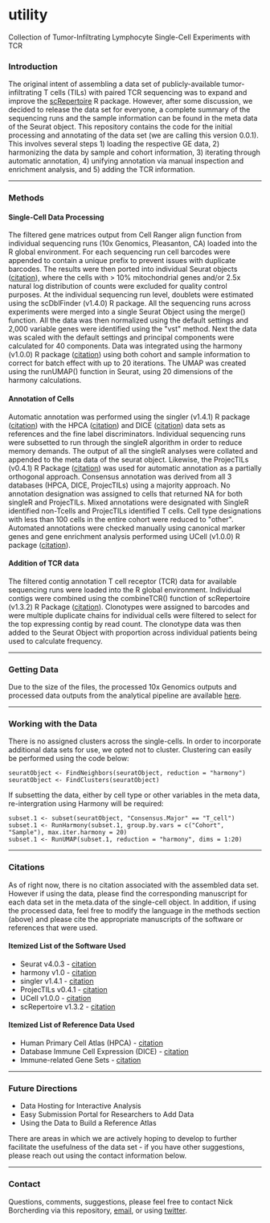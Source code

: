 # utility
Collection of Tumor-Infiltrating Lymphocyte Single-Cell Experiments with TCR

### Introduction
The original intent of assembling a data set of publicly-available tumor-infiltrating T cells (TILs) with paired TCR sequencing was to expand 
and improve the [scRepertoire](https://github.com/ncborcherding/scRepertoire) R package. However, after some discussion, we decided to release 
the data set for everyone, a complete summary of the sequencing runs and the sample information can be found in the meta data of the Seurat object. 
This repository contains the code for the initial processing and annotating of the data set (we are calling this version 0.0.1). 
This involves several steps 1) loading the respective GE data, 2) harmonizing the data by sample and cohort information, 
3) iterating through automatic annotation, 4) unifying annotation via manual inspection and enrichment analysis, and 5) adding the TCR information. 

*****
### Methods

#### Single-Cell Data Processing
The filtered gene matrices output from Cell Ranger align function  from individual sequencing runs (10x Genomics, Pleasanton, CA) loaded into the R global environment. For each sequencing run cell barcodes were appended to contain a unique prefix to prevent issues with duplicate barcodes. The results were then ported into individual Seurat objects ([citation](https://pubmed.ncbi.nlm.nih.gov/34062119/)), where the cells with > 10% mitochondrial genes and/or 2.5x natural log distribution of counts were excluded for quality control purposes. At the individual sequencing run level, doublets were estimated using the scDblFinder (v1.4.0) R package. All the sequencing runs across experiments were merged into a single Seurat Object using the merge() function. All the data was then normalized using the default settings and 2,000 variable genes were identified using the "vst" method. Next the data was scaled with the default settings and principal components were calculated for 40 components. Data was integrated using the harmony (v1.0.0) R package ([citation](https://pubmed.ncbi.nlm.nih.gov/31740819/)) using both cohort and sample information to correct for batch effect with up to 20 iterations. The UMAP was created using the runUMAP() function in Seurat, using 20 dimensions of the harmony calculations. 

#### Annotation of Cells

Automatic annotation was performed using the singler (v1.4.1) R package ([citation](https://pubmed.ncbi.nlm.nih.gov/30643263/)) with the HPCA ([citation](https://pubmed.ncbi.nlm.nih.gov/24053356/)) and DICE ([citation](https://pubmed.ncbi.nlm.nih.gov/30449622/)) data sets as references and the fine label discriminators. Individual sequencing runs were subsetted to run through the singleR algorithm in order to reduce memory demands. The output of all the singleR analyses were collated and appended to the meta data of the seurat object. Likewise, the ProjecTILs (v0.4.1) R Package ([citation](https://pubmed.ncbi.nlm.nih.gov/34017005/)) was used for automatic annotation as a partially orthogonal approach. Consensus annotation was derived from all 3 databases (HPCA, DICE, ProjecTILs) using a majority approach. No annotation designation was assigned to cells that returned NA for both singleR and ProjecTILs. Mixed annotations were designated with SingleR identified non-Tcells and ProjecTILs identified T cells. Cell type designations with less than 100 cells in the entire cohort were reduced to "other". Automated annotations were checked manually using canonical marker genes and gene enrichment analysis performed using UCell (v1.0.0) R package ([citation](https://www.biorxiv.org/content/10.1101/2021.04.13.439670v1)).

#### Addition of TCR data

The filtered contig annotation T cell receptor (TCR) data for available sequencing runs were loaded into the R global environment. Individual contigs were combined using the combineTCR() function of scRepertoire (v1.3.2) R Package ([citation](https://www.ncbi.nlm.nih.gov/pmc/articles/PMC7400693/)). Clonotypes were assigned to barcodes and were multiple duplicate chains for individual cells were filtered to select for the top expressing contig by read count. The clonotype data was then added to the Seurat Object with proportion across individual patients being used to calculate frequency.

*****
### Getting Data

Due to the size of the files, the processed 10x Genomics outputs and processed data outputs from the analytical pipeline are available [here](https://zenodo.org/record/4995299).

******
### Working with the Data

There is no assigned clusters across the single-cells. In order to incorporate additional data sets for use, we opted not to cluster. Clustering can easily be performed using the code below:

```
seuratObject <- FindNeighbors(seuratObject, reduction = "harmony") 
seuratObject <- FindClusters(seuratObject)
```

If subsetting the data, either by cell type or other variables in the meta data, re-intergration using Harmony will be required:

```
subset.1 <- subset(seuratObject, "Consensus.Major" == "T_cell")
subset.1 <- RunHarmony(subset.1, group.by.vars = c("Cohort", "Sample"), max.iter.harmony = 20)
subset.1 <- RunUMAP(subset.1, reduction = "harmony", dims = 1:20)
```

*****
### Citations

As of right now, there is no citation associated with the assembled data set. However if using the data, please find the corresponding manuscript for 
each data set in the meta.data of the single-cell object. In addition, if using the processed data, feel free to modify the language in the 
methods section (above) and please cite the appropriate manuscripts of the software or references that were used.

#### Itemized List of the Software Used
* Seurat v4.0.3 - [citation](https://pubmed.ncbi.nlm.nih.gov/34062119/)  
* harmony v1.0 - [citation](https://pubmed.ncbi.nlm.nih.gov/31740819/)  
* singler v1.4.1 - [citation](https://pubmed.ncbi.nlm.nih.gov/30643263/)  
* ProjecTILs v0.4.1 - [citation](https://pubmed.ncbi.nlm.nih.gov/34017005/)
* UCell v1.0.0 - [citation](https://www.biorxiv.org/content/10.1101/2021.04.13.439670v1)  
* scRepertoire v1.3.2 - [citation](https://www.ncbi.nlm.nih.gov/pmc/articles/PMC7400693/)  

#### Itemized List of Reference Data Used
* Human Primary Cell Atlas (HPCA) - [citation](https://pubmed.ncbi.nlm.nih.gov/24053356/)  
* Database Immune Cell Expression (DICE) - [citation](https://pubmed.ncbi.nlm.nih.gov/30449622/)  
* Immune-related Gene Sets - [citation](https://pubmed.ncbi.nlm.nih.gov/29961579/)

*****
### Future Directions

* Data Hosting for Interactive Analysis
* Easy Submission Portal for Researchers to Add Data
* Using the Data to Build a Reference Atlas

There are areas in which we are actively hoping to develop to further facilitate the usefulness of the data set - if you have other suggestions, please reach out using the contact information below.

*****
### Contact
Questions, comments, suggestions, please feel free to contact Nick Borcherding via this repository, [email](mailto:ncborch@gmail.com), or using [twitter](https://twitter.com/theHumanBorch). 
